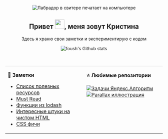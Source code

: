 <p align='center'>
  <img  src="https://media.giphy.com/media/SwImQhtiNA7io/giphy.gif" alt="Лабрадор в свитере печатает на компьютере">
</p>
<h2 align="center">Привет <img width="30px" src="https://media.tenor.com/images/3b388fe03da271d2674faf85eb7c3fcd/tenor.gif">, меня зовут Кристина</h2>
<p align="center">
  Здесь я храню свои заметки и экспериментирую с кодом
</p>
<p align="center">
  <img src="https://github-readme-stats.vercel.app/api?username=chrisryana&show_icons=true&border=true" alt="foush's Github stats">
</p><br>

<table><tr><td valign="top" width="50%">

**:memo: Заметки**

- [Список полезных ресурсов](https://gist.github.com/chrisryana/985d864d88799e563295001dbd67c816)
- [Must Read](https://gist.github.com/chrisryana/dfb4e606f017653d069092d69f2b5fd2)
- [Функции из lodash](https://gist.github.com/chrisryana/2c767e6f29cfba1899d0a4ed727c00bd)
- [Интересные штуки на чистом HTML](https://gist.github.com/chrisryana/303fe64e5a42b395b0ef1bcd14830492)
- [CSS фичи](https://gist.github.com/chrisryana/17bdb7ba64f189201cb8e81421e30106)

</td><td valign="top" width="50%">

**:star: Любимые репозитории**

[![Задачи Яндекс.Алгоритм](https://github-readme-stats.vercel.app/api/pin/?username=chrisryana&repo=yandex_algorithm)](https://github.com/chrisryana/yandex_algorithm)
[![Parallax иллюстрация](https://github-readme-stats.vercel.app/api/pin/?username=chrisryana&repo=falling_humans)](https://github.com/chrisryana/falling_humans)

</td></tr></table>
